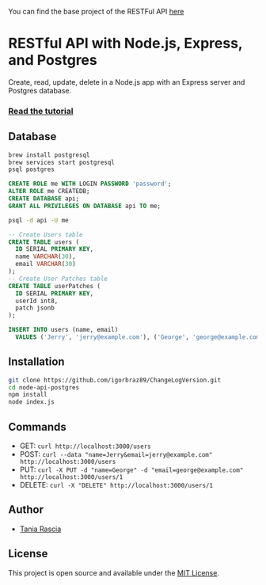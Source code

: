 You can find the base project of the RESTFul API [here](https://github.com/taniarascia/node-api-postgres)

# RESTful API with Node.js, Express, and Postgres

Create, read, update, delete in a Node.js app with an Express server and Postgres database.

### [Read the tutorial](https://blog.logrocket.com/setting-up-a-restful-api-with-node-js-and-postgresql-d96d6fc892d8/)

## Database

```bash
brew install postgresql
brew services start postgresql
psql postgres
```

```sql
CREATE ROLE me WITH LOGIN PASSWORD 'password';
ALTER ROLE me CREATEDB;
CREATE DATABASE api;
GRANT ALL PRIVILEGES ON DATABASE api TO me;

```

```bash
psql -d api -U me
```

```sql
-- Create Users table
CREATE TABLE users (
  ID SERIAL PRIMARY KEY,
  name VARCHAR(30),
  email VARCHAR(30)
);
-- Create User Patches table
CREATE TABLE userPatches (
  ID SERIAL PRIMARY KEY,
  userId int8,
  patch jsonb
);

INSERT INTO users (name, email)
  VALUES ('Jerry', 'jerry@example.com'), ('George', 'george@example.com');
```

## Installation

```bash
git clone https://github.com/igorbraz89/ChangeLogVersion.git
cd node-api-postgres
npm install
node index.js
```

## Commands

- GET: `curl http://localhost:3000/users`
- POST: `curl --data "name=Jerry&email=jerry@example.com" http://localhost:3000/users`
- PUT: `curl -X PUT -d "name=George" -d "email=george@example.com" http://localhost:3000/users/1`
- DELETE: `curl -X "DELETE" http://localhost:3000/users/1`

## Author

- [Tania Rascia](https://www.taniarascia.com)

## License

This project is open source and available under the [MIT License](LICENSE).
